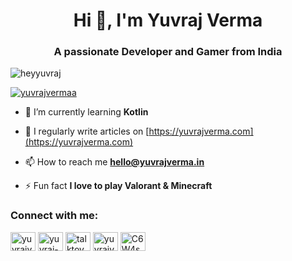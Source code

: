 <h1 align="center">Hi 👋, I'm Yuvraj Verma</h1>
<h3 align="center">A passionate Developer and Gamer from India</h3>

<p align="left"> <img src="https://komarev.com/ghpvc/?username=heyyuvraj&label=Profile%20views&color=0e75b6&style=flat" alt="heyyuvraj" /> </p>

<p align="left"> <a href="https://twitter.com/yuvrajvermaa" target="blank"><img src="https://img.shields.io/twitter/follow/yuvrajvermaa?logo=twitter&style=for-the-badge" alt="yuvrajvermaa" /></a> </p>

- 🌱 I’m currently learning **Kotlin**

- 📝 I regularly write articles on [https://yuvrajverma.com](https://yuvrajverma.com)

- 📫 How to reach me **hello@yuvrajverma.in**

- ⚡ Fun fact **I love to play Valorant & Minecraft**

<h3 align="left">Connect with me:</h3>
<p align="left">
<a href="https://twitter.com/yuvrajvermaa" target="blank"><img align="center" src="https://raw.githubusercontent.com/rahuldkjain/github-profile-readme-generator/master/src/images/icons/Social/twitter.svg" alt="yuvrajvermaa" height="30" width="40" /></a>
<a href="https://linkedin.com/in/yuvraj-verma-402b30203" target="blank"><img align="center" src="https://raw.githubusercontent.com/rahuldkjain/github-profile-readme-generator/master/src/images/icons/Social/linked-in-alt.svg" alt="yuvraj-verma-402b30203" height="30" width="40" /></a>
<a href="https://instagram.com/talktoyuvraj" target="blank"><img align="center" src="https://raw.githubusercontent.com/rahuldkjain/github-profile-readme-generator/master/src/images/icons/Social/instagram.svg" alt="talktoyuvraj" height="30" width="40" /></a>
<a href="https://www.youtube.com/c/yuvrajvermaoffical" target="blank"><img align="center" src="https://raw.githubusercontent.com/rahuldkjain/github-profile-readme-generator/master/src/images/icons/Social/youtube.svg" alt="yuvrajvermaofficial" height="30" width="40" /></a>
<a href="https://discord.gg/C6W4scx" target="blank"><img align="center" src="https://raw.githubusercontent.com/rahuldkjain/github-profile-readme-generator/master/src/images/icons/Social/discord.svg" alt="C6W4scx" height="30" width="40" /></a>
</p>
